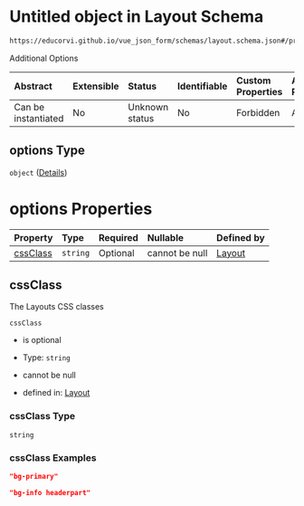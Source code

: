 # Untitled object in Layout Schema

```txt
https://educorvi.github.io/vue_json_form/schemas/layout.schema.json#/properties/options
```

Additional Options

| Abstract            | Extensible | Status         | Identifiable | Custom Properties | Additional Properties | Access Restrictions | Defined In                                                                  |
| :------------------ | :--------- | :------------- | :----------- | :---------------- | :-------------------- | :------------------ | :-------------------------------------------------------------------------- |
| Can be instantiated | No         | Unknown status | No           | Forbidden         | Allowed               | none                | [layout.schema.json*](../schemas/layout.schema.json "open original schema") |

## options Type

`object` ([Details](layout-properties-options.md))

# options Properties

| Property              | Type     | Required | Nullable       | Defined by                                                                                                                                                               |
| :-------------------- | :------- | :------- | :------------- | :----------------------------------------------------------------------------------------------------------------------------------------------------------------------- |
| [cssClass](#cssclass) | `string` | Optional | cannot be null | [Layout](layout-properties-options-properties-cssclass.md "https://educorvi.github.io/vue_json_form/schemas/layout.schema.json#/properties/options/properties/cssClass") |

## cssClass

The Layouts CSS classes

`cssClass`

*   is optional

*   Type: `string`

*   cannot be null

*   defined in: [Layout](layout-properties-options-properties-cssclass.md "https://educorvi.github.io/vue_json_form/schemas/layout.schema.json#/properties/options/properties/cssClass")

### cssClass Type

`string`

### cssClass Examples

```json
"bg-primary"
```

```json
"bg-info headerpart"
```
